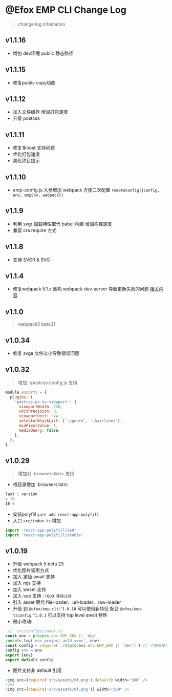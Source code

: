 # @Efox EMP CLI Change Log
> change log infomation
## v1.1.16
+ 增加 dev环境 public 静态路径
## v1.1.15
+ 修复public copy功能
## v1.1.12
+ 加入文件缓存 增加打包速度 
+ 升级 postcss

## v1.1.11
+ 修复多host 支持问题
+ 优化打包速度 
+ 美化项目提示 

## v1.1.10
+ emp-config.js 入参增加 webpack 方便二次配置 `remoteConfig({config, env, empEnv, webpack})`

## v1.1.9
+ 利用 svgr 加载特性取代 babel 构建 增加构建速度
+ 兼容 cra require 方式

## v1.1.8
+ 支持 SVGR & SVG

## v1.1.4
+ 修复webpack 5.1.x 重构 webpack-dev-server 导致更新失败的问题 [相关内容](https://webpack.js.org/guides/hot-module-replacement/#via-the-nodejs-api)

 ## v1.1.0
> webpack5 beta31

## v1.0.34 
+ 修复 svga 文件过小导致错误问题

## v1.0.32
> 增加 ./postcss.config.js 支持 
```javascript
module.exports = {
  plugins: {
    'postcss-px-to-viewport': {
      viewportWidth: 720,
      unitPrecision: 3,
      viewportUnit: 'vw',
      selectorBlackList: ['.ignore', '.hairlines'],
      minPixelValue: 1,
      mediaQuery: false,
    },
  },
}
```

## v1.0.29  
> 增加对 .browserslistrc 支持 
+ 根目录增加 .browserslistrc 
```javascript
last 1 version
> 1%
IE 9
```

+ 安装polyfill `yarn add react-app-polyfill` 
+ 入口 `src/index.ts` 增加 
```javascript
import 'react-app-polyfill/ie9'
import 'react-app-polyfill/stable'
```

## v1.0.19
+ 升级 webpack 5 beta 23
+ 优化图片调用方式
+ 加入 定级 await 支持
+ 加入 mjs 支持
+ 加入 wasm 支持
+ 加入 vue 支持 `:TODO 等待认领`
+ 引入 asset 替代 file-loader、url-loader、raw-loader
+ 升级 到 `@efox/emp-cli`:`^1.0.18` 可以使用新特征 配合 `@efox/emp-tsconfig`:`^1.0.1` 可以支持 top level await 特性
+ 微小改动:
```javascript 
 // `src/configs/index.ts`
const env = process.env.EMP_ENV || 'dev'
console.log('env project antd ===>', env)
const config = require(`./${process.env.EMP_ENV || 'dev'}`) // 不懂直接加变量 需要加上 process.env.EMP_ENV，环境变量只在构建的时候寻找动态路径
config.env = env
export {env}
export default config

 ```
 + 图片支持非 default 引用 
 ```javascript 
 <img src={require('src/assets/mf.png').default} width="300" />
 //=>
 <img src={require('src/assets/mf.png')} width="300" />
 ``````

